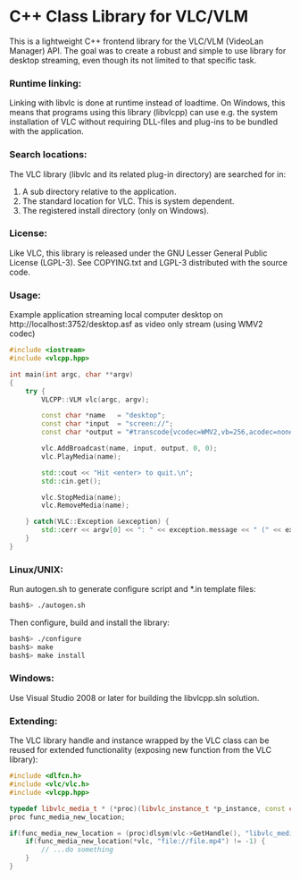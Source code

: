 # C++ Class Library for VLC/VLM 

This is a lightweight C++ frontend library for the VLC/VLM (VideoLan Manager) API. The goal was 
to create a robust and simple to use library for desktop streaming, even though its not limited 
to that specific task.

### Runtime linking:

Linking with libvlc is done at runtime instead of loadtime. On Windows, this means that 
programs using this library (libvlcpp) can use e.g. the system installation of VLC without 
requiring DLL-files and plug-ins to be bundled with the application.

### Search locations:

The VLC library (libvlc and its related plug-in directory) are searched for in:

1. A sub directory relative to the application.
2. The standard location for VLC. This is system dependent.
3. The registered install directory (only on Windows).

### License:

Like VLC, this library is released under the GNU Lesser General Public License (LGPL-3). 
See COPYING.txt and LGPL-3 distributed with the source code.

### Usage:

Example application streaming local computer desktop on http://localhost:3752/desktop.asf 
as video only stream (using WMV2 codec)

```c++
#include <iostream>
#include <vlcpp.hpp>

int main(int argc, char **argv)
{
    try {
        VLCPP::VLM vlc(argc, argv);

        const char *name   = "desktop";
        const char *input  = "screen://";
        const char *output = "#transcode{vcodec=WMV2,vb=256,acodec=none}:http{dst=:3752/desktop.asf}";

        vlc.AddBroadcast(name, input, output, 0, 0);
        vlc.PlayMedia(name);

        std::cout << "Hit <enter> to quit.\n";
        std::cin.get();

        vlc.StopMedia(name);
        vlc.RemoveMedia(name);

    } catch(VLC::Exception &exception) {
        std::cerr << argv[0] << ": " << exception.message << " (" << exception.code << ")\n";
    }
}
```

### Linux/UNIX:

Run autogen.sh to generate configure script and *.in template files:

```bash
bash$> ./autogen.sh
```

Then configure, build and install the library:

```bash
bash$> ./configure
bash$> make
bash$> make install
```

### Windows:

Use Visual Studio 2008 or later for building the libvlcpp.sln solution.

### Extending:

The VLC library handle and instance wrapped by the VLC class can be reused for extended 
functionality (exposing new function from the VLC library):

```c++
#include <dlfcn.h>
#include <vlc/vlc.h>
#include <vlcpp.hpp>

typedef libvlc_media_t * (*proc)(libvlc_instance_t *p_instance, const char * psz_mrl);
proc func_media_new_location;

if(func_media_new_location = (proc)dlsym(vlc->GetHandle(), "libvlc_media_new_location")) {
    if(func_media_new_location(*vlc, "file://file.mp4") != -1) {
        // ...do something
    }
}
```
